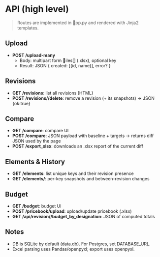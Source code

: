 ﻿# API (high level)

> Routes are implemented in pp.py and rendered with Jinja2 templates.

## Upload
- **POST /upload-many**
  - Body: multipart form iles[] (.xlsx), optional key
  - Result: JSON { created: [{id, name}], error? }

## Revisions
- **GET /revisions**: list all revisions (HTML)
- **POST /revisions/<id>/delete**: remove a revision (+ its snapshots) → JSON {ok:true}

## Compare
- **GET /compare**: compare UI
- **POST /compare**: JSON payload with baseline + targets → returns diff JSON used by the page
- **POST /export_xlsx**: downloads an .xlsx report of the current diff

## Elements & History
- **GET /elements**: list unique keys and their revision presence
- **GET /elements/<key>**: per-key snapshots and between-revision changes

## Budget
- **GET /budget**: budget UI
- **POST /pricebook/upload**: upload/update pricebook (.xlsx)
- **GET /api/revision/<id>/budget_by_designation**: JSON of computed totals

## Notes
- DB is SQLite by default (data.db). For Postgres, set DATABASE_URL.
- Excel parsing uses Pandas/openpyxl; export uses openpyxl.

